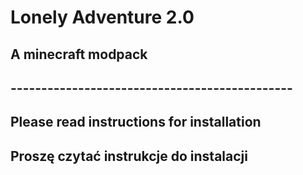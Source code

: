 # Lonely Adventure 2.0
## A minecraft modpack

## ----------------------------------------------

## Please read instructions for installation
## Proszę czytać instrukcje do instalacji

